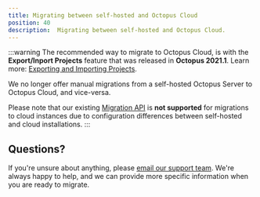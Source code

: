```yaml
---
title: Migrating between self-hosted and Octopus Cloud
position: 40
description:  Migrating between self-hosted and Octopus Cloud.
---
```


:::warning
The recommended way to migrate to Octopus Cloud, is with the **Export/Inport Projects** feature that was released in **Octopus 2021.1**. Learn more: [Exporting and Importing Projects](/docs/projects/export-import/index.md).

We no longer offer manual migrations from a self-hosted Octopus Server to Octopus Cloud, and vice-versa. 

Please note that our existing [Migration API](/docs/octopus-rest-api/migration-api/index.md) is **not supported** for migrations to cloud instances due to configuration differences between self-hosted and cloud installations.
:::

## Questions?

If you're unsure about anything, please [email our support team](mailto:support@octopus.com). We're always happy to help, and we can provide more specific information when you are ready to migrate.
